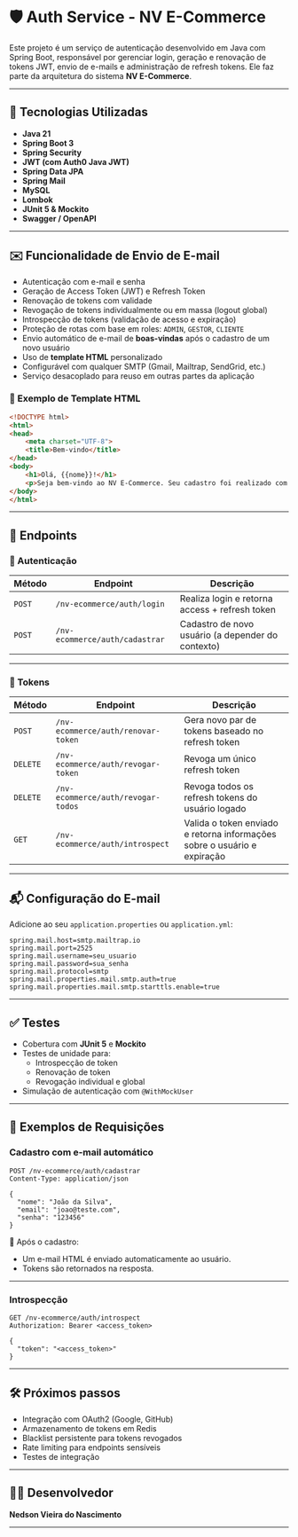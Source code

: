 # 🛡️ Auth Service - NV E-Commerce

Este projeto é um serviço de autenticação desenvolvido em Java com Spring Boot, responsável por gerenciar login, geração e renovação de tokens JWT, envio de e-mails e administração de refresh tokens. Ele faz parte da arquitetura do sistema **NV E-Commerce**.

---

## 🔧 Tecnologias Utilizadas

- **Java 21**
- **Spring Boot 3**
- **Spring Security**
- **JWT (com Auth0 Java JWT)**
- **Spring Data JPA**
- **Spring Mail**
- **MySQL**
- **Lombok**
- **JUnit 5 & Mockito**
- **Swagger / OpenAPI**

---

## ✉️ Funcionalidade de Envio de E-mail

- Autenticação com e-mail e senha
- Geração de Access Token (JWT) e Refresh Token
- Renovação de tokens com validade
- Revogação de tokens individualmente ou em massa (logout global)
- Introspecção de tokens (validação de acesso e expiração)
- Proteção de rotas com base em roles: `ADMIN`, `GESTOR`, `CLIENTE`
- Envio automático de e-mail de **boas-vindas** após o cadastro de um novo usuário
- Uso de **template HTML** personalizado
- Configurável com qualquer SMTP (Gmail, Mailtrap, SendGrid, etc.)
- Serviço desacoplado para reuso em outras partes da aplicação

### 📄 Exemplo de Template HTML

```html
<!DOCTYPE html>
<html>
<head>
    <meta charset="UTF-8">
    <title>Bem-vindo</title>
</head>
<body>
    <h1>Olá, {{nome}}!</h1>
    <p>Seja bem-vindo ao NV E-Commerce. Seu cadastro foi realizado com sucesso.</p>
</body>
</html>
```

---

## 🚀 Endpoints

### 🔐 Autenticação

| Método | Endpoint | Descrição |
|--------|----------|-----------|
| `POST` | `/nv-ecommerce/auth/login` | Realiza login e retorna access + refresh token |
| `POST` | `/nv-ecommerce/auth/cadastrar` | Cadastro de novo usuário (a depender do contexto) |

---

### 🔄 Tokens

| Método | Endpoint | Descrição |
|--------|----------|-----------|
| `POST` | `/nv-ecommerce/auth/renovar-token` | Gera novo par de tokens baseado no refresh token |
| `DELETE` | `/nv-ecommerce/auth/revogar-token` | Revoga um único refresh token |
| `DELETE` | `/nv-ecommerce/auth/revogar-todos` | Revoga todos os refresh tokens do usuário logado |
| `GET` | `/nv-ecommerce/auth/introspect` | Valida o token enviado e retorna informações sobre o usuário e expiração |

---

## 📬 Configuração do E-mail

Adicione ao seu `application.properties` ou `application.yml`:

```properties
spring.mail.host=smtp.mailtrap.io
spring.mail.port=2525
spring.mail.username=seu_usuario
spring.mail.password=sua_senha
spring.mail.protocol=smtp
spring.mail.properties.mail.smtp.auth=true
spring.mail.properties.mail.smtp.starttls.enable=true
```

---

## ✅ Testes

- Cobertura com **JUnit 5** e **Mockito**
- Testes de unidade para:
    - Introspecção de token
    - Renovação de token
    - Revogação individual e global
- Simulação de autenticação com `@WithMockUser`

---

## 📄 Exemplos de Requisições

### Cadastro com e-mail automático

```http
POST /nv-ecommerce/auth/cadastrar
Content-Type: application/json

{
  "nome": "João da Silva",
  "email": "joao@teste.com",
  "senha": "123456"
}
```

🔁 Após o cadastro:
- Um e-mail HTML é enviado automaticamente ao usuário.
- Tokens são retornados na resposta.

---

### Introspecção

```http
GET /nv-ecommerce/auth/introspect
Authorization: Bearer <access_token>

{
  "token": "<access_token>"
}
```

---

## 🛠️ Próximos passos

- Integração com OAuth2 (Google, GitHub)
- Armazenamento de tokens em Redis
- Blacklist persistente para tokens revogados
- Rate limiting para endpoints sensíveis
- Testes de integração

---

## 🧑‍💻 Desenvolvedor

**Nedson Vieira do Nascimento**

---